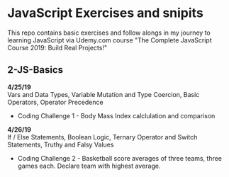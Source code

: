 # JavaScript Exercises and snipits
This repo contains basic exercises and follow alongs in my journey to learning JavaScript via Udemy.com course "The Complete JavaScript Course 2019: Build Real Projects!"

## 2-JS-Basics 
**4/25/19**  
Vars and Data Types, Variable Mutation and Type Coercion, Basic Operators, Operator Precedence
* Coding Challenge 1 - Body Mass Index calclulation and comparison

**4/26/19**  
If / Else Statements, Boolean Logic, Ternary Operator and Switch Statements, Truthy and Falsy Values
* Coding Challenge 2 - Basketball score averages of three teams, three games each.  Declare team with highest average.

